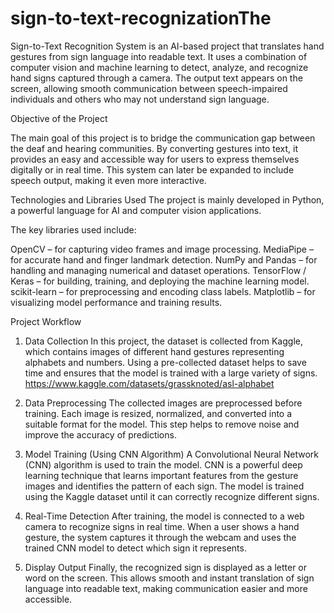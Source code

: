 # sign-to-text-recognizationThe
Sign-to-Text Recognition System is an AI-based project that translates hand gestures from sign language into readable text. It uses a combination of computer vision and machine learning to detect, analyze, and recognize hand signs captured through a camera. The output text appears on the screen, allowing smooth communication between speech-impaired individuals and others who may not understand sign language.

Objective of the Project

The main goal of this project is to bridge the communication gap between the deaf and hearing communities. By converting gestures into text, it provides an easy and accessible way for users to express themselves digitally or in real time. This system can later be expanded to include speech output, making it even more interactive.

Technologies and Libraries Used
The project is mainly developed in Python, a powerful language for AI and computer vision applications.

The key libraries used include:

OpenCV – for capturing video frames and image processing.
MediaPipe – for accurate hand and finger landmark detection.
NumPy and Pandas – for handling and managing numerical and dataset operations.
TensorFlow / Keras – for building, training, and deploying the machine learning model.
scikit-learn – for preprocessing and encoding class labels.
Matplotlib – for visualizing model performance and training results.

Project Workflow
1. Data Collection
In this project, the dataset is collected from Kaggle, which contains images of different hand gestures representing alphabets and numbers. Using a pre-collected dataset helps to save time and ensures that the model is trained with a large variety of signs.
https://www.kaggle.com/datasets/grassknoted/asl-alphabet

3. Data Preprocessing
The collected images are preprocessed before training. Each image is resized, normalized, and converted into a suitable format for the model. This step helps to remove noise and improve the accuracy of predictions.

4. Model Training (Using CNN Algorithm)
A Convolutional Neural Network (CNN) algorithm is used to train the model. CNN is a powerful deep learning technique that learns important features from the gesture images and identifies the pattern of each sign. The model is trained using the Kaggle dataset until it can correctly recognize different signs.

5. Real-Time Detection
After training, the model is connected to a web camera to recognize signs in real time. When a user shows a hand gesture, the system captures it through the webcam and uses the trained CNN model to detect which sign it represents.

5. Display Output
Finally, the recognized sign is displayed as a letter or word on the screen. This allows smooth and instant translation of sign language into readable text, making communication easier and more accessible.
